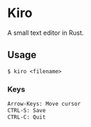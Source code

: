 # Kiro

A small text editor in Rust.

## Usage

`$ kiro <filename>`

### Keys

```txt
Arrow-Keys: Move cursor
CTRL-S: Save
CTRL-C: Quit
```